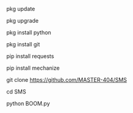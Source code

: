 pkg update

pkg upgrade

pkg install python

pkg install git

pip install requests

pip install mechanize

git clone https://github.com/MASTER-404/SMS

cd SMS

python BOOM.py

